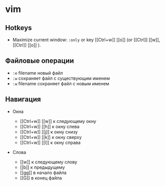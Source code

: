# vim

## Hotkeys

- Maximize current window: `:only` or key [[Ctrl+w]] [[o]] (or [[Ctrl]] [[w]], [[Ctrl]] [[o]] ).

## Файловые операции

- `:e` filename новый файл
- `:w` сохраняет файл с существующим именем
- `:w` filename сохраняет файл с новым именем

## Навигация

- Окна
  - [[Ctrl+w]] [[w]] к следующему окну
  - [[Ctrl+w]] [[h]] к окну слева
  - [[Ctrl+w]] [[j]] к окну снизу
  - [[Ctrl+w]] [[k]] к окну сверху
  - [[Ctrl+w]] [[l]] к окну справа

- Слова
  - [[w]] к следующему слову
  - [[b]] к предыдущему
  - [[gg]] в начало файла
  - [[G]] в конец файла

